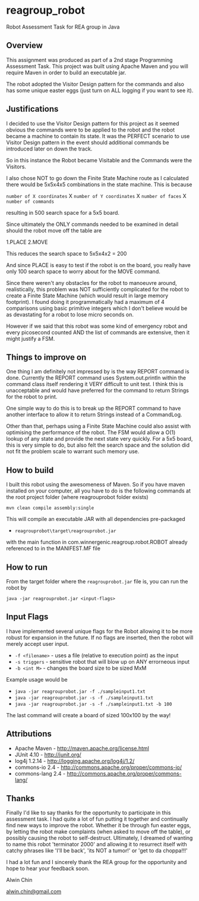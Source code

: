 reagroup_robot
==============

Robot Assessment Task for REA group in Java

Overview
-----------
This assignment was produced as part of a 2nd stage Programming Assessment Task.
This project was built using Apache Maven and you will require Maven in order to build
an executable jar.

The robot adopted the Visitor Design pattern for the commands and also has some
unique easter eggs (just turn on ALL logging if you want to see it).

Justifications
--------------
I decided to use the Visitor Design pattern for this project as it seemed obvious
the commands were to be applied to the robot and the robot became a machine to 
contain its state. It was the PERFECT scenario to use Visitor Design pattern in the event
should additional commands be introduced later on down the track.

So in this instance the Robot became Visitable and the Commands were the Visitors.

I also chose NOT to go down the Finite State Machine route as I calculated there would be
5x5x4x5 combinations in the state machine. This is because

`number of X coordinates` X `number of Y coordinates` X `number of faces` X `number of commands`

resulting in 500 search space for a 5x5 board.

Since ultimately the ONLY commands needed to be examined in detail should the robot move off the
table are

1.PLACE
2.MOVE

This reduces the search space to 5x5x4x2 = 200

And since PLACE is easy to test if the robot is on the board, you really have only 100 search space to
worry about for the MOVE command.

Since there weren't any obstacles for the robot to manoeuvre around, realistically, this problem was 
NOT sufficiently complicated for the robot to create a Finite State Machine (which would result in large
memory footprint). I found doing it programmatically had a maximum of 4 comparisons using basic primitive 
integers which I don't believe would be as devastating for a robot to lose micro seconds on.

However if we said that this robot was some kind of emergency robot and every picosecond counted AND
the list of commands are extensive, then it might justify a FSM.


Things to improve on
---------------------
One thing I am definitely not impressed by is the way REPORT command is done.
Currently the REPORT command uses System.out.println within the command class itself
rendering it VERY difficult to unit test. I think this is unacceptable and would have preferred
for the command to return Strings for the robot to print.

One simple way to do this is to break up the REPORT command to have another interface to allow
it to return Strings instead of a CommandLog.

Other than that, perhaps using a Finite State Machine could also assist with optimising the
performance of the robot. The FSM would allow a O(1) lookup of any state and provide the next
state very quickly. For a 5x5 board, this is very simple to do, but also felt the search space
and the solution did not fit the problem scale to warrant such memory use.

How to build
------------
I built this robot using the awesomeness of Maven.
So if you have maven installed on your computer, all you have to do is the following commands
at the root project folder (where reagrouprobot folder exists)

`mvn clean compile assembly:single`

This will compile an executable JAR with all dependencies pre-packaged
* `reagrouprobot\target\reagrouprobot.jar`

with the main function in com.winnergenic.reagroup.robot.ROBOT already referenced to in the MANIFEST.MF file

How to run
----------
From the target folder where the `reagrouprobot.jar` file is, you can 
run the robot by

`java -jar reagrouprobot.jar <input-flags>`

Input Flags
-----------
I have implemented several unique flags for the Robot allowing it to be more robust for expansion
in the future. If no flags are inserted, then the robot will merely accept user input.

* `-f <filename>` - uses a file (relative to execution point) as the input
* `-s triggers` - sensitive robot that will blow up on ANY errorneous input
* `-b <int M>` - changes the board size to be sized MxM

Example usage would be

* `java -jar reagrouprobot.jar -f ./sampleinput1.txt`
* `java -jar reagrouprobot.jar -s -f ./sampleinput1.txt`
* `java -jar reagrouprobot.jar -s -f ./sampleinput1.txt -b 100`

The last command will create a board of sized 100x100 by the way!

Attributions
-------------
* Apache Maven - http://maven.apache.org/license.html
* JUnit 4.10 - http://junit.org/
* log4j 1.2.14 - http://logging.apache.org/log4j/1.2/
* commons-io 2.4 - http://commons.apache.org/proper/commons-io/
* commons-lang 2.4 - http://commons.apache.org/proper/commons-lang/

Thanks
-------
Finally I'd like to say thanks for the opportunity to participate in this assessment task.
I had quite a lot of fun putting it together and continually find new ways to improve the robot.
Whether it be through fun easter eggs, by letting the robot make complaints (when asked to move off
the table), or possibly causing the robot to self-destruct.
Ultimately, I dreamed of wanting to name this robot 'terminator 2000' and allowing it to resurrect itself 
with catchy phrases like 'I'll be back', 'its NOT a tumor!' or 'get to da choppa!!!'

I had a lot fun and I sincerely thank the REA group for the opportunity and hope to hear
your feedback soon.

Alwin Chin

alwin.chin@gmail.com